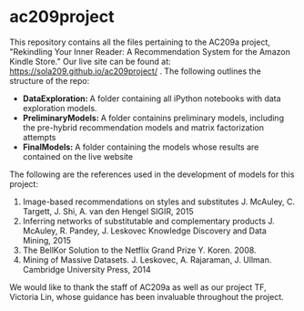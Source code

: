 # ac209project

This repository contains all the files pertaining to the AC209a project, "Rekindling Your Inner Reader: A Recommendation System for the Amazon Kindle Store." Our live site can be found at: https://sola209.github.io/ac209project/ . The following outlines the structure of the repo:

* <strong> DataExploration: </strong> A folder containing all iPython notebooks with data exploration models.
* <strong> PreliminaryModels: </strong> A folder containins preliminary models, including the pre-hybrid recommendation models and matrix factorization attempts
* <strong> FinalModels: </strong> A folder containing the models whose results are contained on the live website

The following are the references used in the development of models for this project:

1. Image-based recommendations on styles and substitutes J. McAuley, C. Targett, J. Shi, A. van den Hengel SIGIR, 2015
2. Inferring networks of substitutable and complementary products J. McAuley, R. Pandey, J. Leskovec Knowledge Discovery and Data Mining, 2015
3. The BellKor Solution to the Netflix Grand Prize Y. Koren. 2008.
4. Mining of Massive Datasets. J. Leskovec, A. Rajaraman, J. Ullman. Cambridge University Press, 2014

We would like to thank the staff of AC209a as well as our project TF, Victoria Lin, whose guidance has been invaluable throughout the project.
